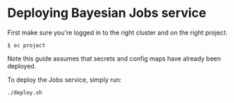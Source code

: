 # Deploying Bayesian Jobs service

First make sure you're logged in to the right cluster and on the right project:

```
$ oc project
```

Note this guide assumes that secrets and config maps have already been deployed.

To deploy the Jobs service, simply run:

```
./deploy.sh
```

